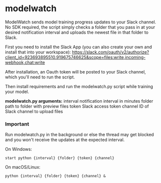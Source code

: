 # modelwatch

ModelWatch sends model training progress updates to your Slack channel. No SDK required, the script simply checks a folder that you pass in at your desired notification interval and uploads the newest file in that folder to Slack.

First you need to install the Slack App (you can also create your own and install that into your workspace): https://slack.com/oauth/v2/authorize?client_id=923693895510.919675746625&scope=files:write,incoming-webhook,chat:write

After installation, an Oauth token will be posted to your Slack channel, which you'll need to run the script.

Then install requirements and run the modelwatch.py script while training your model.

**modelwatch.py arguments:**
interval    notification interval in minutes
folder      path to folder with preview files
token       Slack access token
channel     ID of Slack channel to upload files

### Important

Run modelwatch.py in the background or else the thread may get blocked and you won't receive the updates at the expected interval.

On Windows:

    start python {interval} {folder} {token} {channel}

On macOS/Linux:

    python {interval} {folder} {token} {channel} &
  

  
 
  
  

